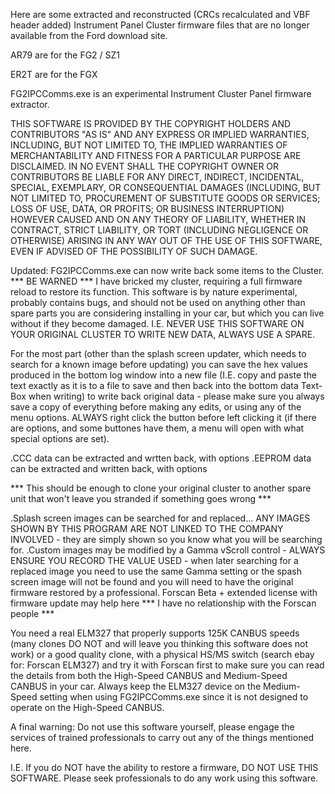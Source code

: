 Here are some extracted and reconstructed (CRCs recalculated and VBF header added) Instrument Panel Cluster firmware files that are no longer available from the Ford download site.

AR79 are for the FG2 / SZ1

ER2T are for the FGX

FG2IPCComms.exe is an experimental Instrument Cluster Panel firmware extractor.

THIS SOFTWARE IS PROVIDED BY THE COPYRIGHT HOLDERS AND CONTRIBUTORS "AS IS" AND ANY EXPRESS OR IMPLIED WARRANTIES, INCLUDING, BUT NOT LIMITED TO, THE IMPLIED WARRANTIES OF MERCHANTABILITY AND FITNESS FOR A PARTICULAR PURPOSE ARE DISCLAIMED. IN NO EVENT SHALL THE COPYRIGHT OWNER OR CONTRIBUTORS BE LIABLE FOR ANY DIRECT, INDIRECT, INCIDENTAL, SPECIAL, EXEMPLARY, OR CONSEQUENTIAL DAMAGES (INCLUDING, BUT NOT LIMITED TO, PROCUREMENT OF SUBSTITUTE GOODS OR SERVICES; LOSS OF USE, DATA, OR PROFITS; OR BUSINESS INTERRUPTION) HOWEVER CAUSED AND ON ANY THEORY OF LIABILITY, WHETHER IN CONTRACT, STRICT LIABILITY, OR TORT (INCLUDING NEGLIGENCE OR OTHERWISE) ARISING IN ANY WAY OUT OF THE USE OF THIS SOFTWARE, EVEN IF ADVISED OF THE POSSIBILITY OF SUCH DAMAGE.

Updated: FG2IPCComms.exe can now write back some items to the Cluster.  *** BE WARNED *** I have bricked my cluster, requiring a full firmware reload to restore its function.  This software is by nature experimental, probably contains bugs, and should not be used on anything other than spare parts you are considering installing in your car, but which you can live without if they become damaged.  I.E. NEVER USE THIS SOFTWARE ON YOUR ORIGINAL CLUSTER TO WRITE NEW DATA, ALWAYS USE A SPARE.

For the most part (other than the splash screen updater, which needs to search for a known image before updating) you can save the hex values produced in the bottom log window into a new file (I.E. copy and paste the text exactly as it is to a file to save and then back into the bottom data Text-Box when writing) to write back original data - please make sure you always save a copy of everything before making any edits, or using any of the menu options.  ALWAYS right click the button before left clicking it (if there are options, and some buttones have them, a menu will open with what special options are set).

.CCC data can be extracted and wrtten back, with options
.EEPROM data can be extracted and written back, with options

*** This should be enough to clone your original cluster to another spare unit that won't leave you stranded if something goes wrong ***

.Splash screen images can be searched for and replaced...  ANY IMAGES SHOWN BY THIS PROGRAM ARE NOT LINKED TO THE COMPANY INVOLVED - they are simply shown so you know what you will be searching for.
.Custom images may be modified by a Gamma vScroll control - ALWAYS ENSURE YOU RECORD THE VALUE USED - when later searching for a replaced image you need to use the same Gamma setting or the spash screen image will not be found and you will need to have the original firmware restored by a professional.  Forscan Beta + extended license with firmware update may help here *** I have no relationship with the Forscan people ***

You need a real ELM327 that properly supports 125K CANBUS speeds (many clones DO NOT and will leave you thinking this software does not work) or a good quality clone, with a physical HS/MS switch (search ebay for: Forscan ELM327) and try it with Forscan first to make sure you can read the details from both the High-Speed CANBUS and Medium-Speed CANBUS in your car.  Always keep the ELM327 device on the Medium-Speed setting when using FG2IPCComms.exe since it is not designed to operate on the High-Speed CANBUS.

A final warning: Do not use this software yourself, please engage the services of trained professionals to carry out any of the things mentioned here.

I.E. If you do NOT have the ability to restore a firmware, DO NOT USE THIS SOFTWARE.  Please seek professionals to do any work using this software.
